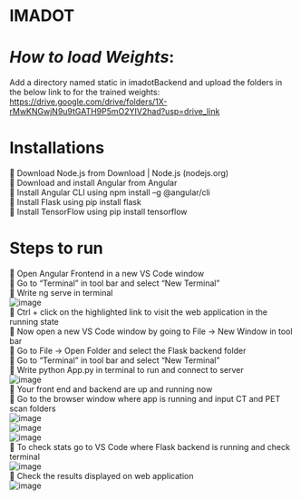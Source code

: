 # IMADOT

# *How to load Weights*:
Add a directory named static in imadotBackend and upload the folders in the below link to for the trained weights:
https://drive.google.com/drive/folders/1X-rMwKNGwjN9u9tGATH9P5mO2YIV2had?usp=drive_link

# Installations
 Download Node.js from Download | Node.js (nodejs.org)<br>
 Download and install Angular from Angular<br>
 Install Angular CLI using npm install –g @angular/cli<br>
 Install Flask using pip install flask<br>
 Install TensorFlow using pip install tensorflow<br>
# Steps to run
 Open Angular Frontend in a new VS Code window<br>
 Go to “Terminal” in tool bar and select “New Terminal”<br>
 Write ng serve in terminal<br>
![image](https://github.com/muazzamir07/IMADOT/assets/57788115/3fa48e77-d347-47a6-829c-fce23daddec7) <br>
 Ctrl + click on the highlighted link to visit the web application in the running state<br>
 Now open a new VS Code window by going to File -> New Window in tool bar<br>
 Go to File -> Open Folder and select the Flask backend folder<br>
 Go to “Terminal” in tool bar and select “New Terminal”<br>
 Write python App.py in terminal to run and connect to server<br>
![image](https://github.com/muazzamir07/IMADOT/assets/57788115/c920e59d-ac75-4077-95a5-c9f7cdb4ff54) <br>
 Your front end and backend are up and running now<br>
 Go to the browser window where app is running and input CT and PET scan folders<br>
![image](https://github.com/muazzamir07/IMADOT/assets/57788115/a544bb49-6791-496d-81c5-2210e6e3a076)<br>
![image](https://github.com/muazzamir07/IMADOT/assets/57788115/8bcb69fe-7e84-4b87-8409-3d7b817bd93e)<br>
![image](https://github.com/muazzamir07/IMADOT/assets/57788115/06f4d79e-d4c7-4e08-af79-eb1658220e8d)<br>
 To check stats go to VS Code where Flask backend is running and check terminal<br>
![image](https://github.com/muazzamir07/IMADOT/assets/57788115/0270067a-d03e-4827-96b9-3d6aad9f9c32)<br>
 Check the results displayed on web application<br>
![image](https://github.com/muazzamir07/IMADOT/assets/57788115/8430c9d8-3210-4f5f-b7b7-5e1c4e022c60) <br>
